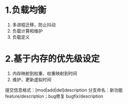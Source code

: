 # 1.负载均衡

1. 多进程迁移，防止抖动
2. 负载计算和维护
3. 负载定义

# 2.基于内存的优先级设定

1. 内存映射到权重、权重映射到时间
2. 维护，更新虚拟时间


提交信息格式：[mod|add|del]description
分支命名：新功能 feature/description；bug修复 bugfix/description
